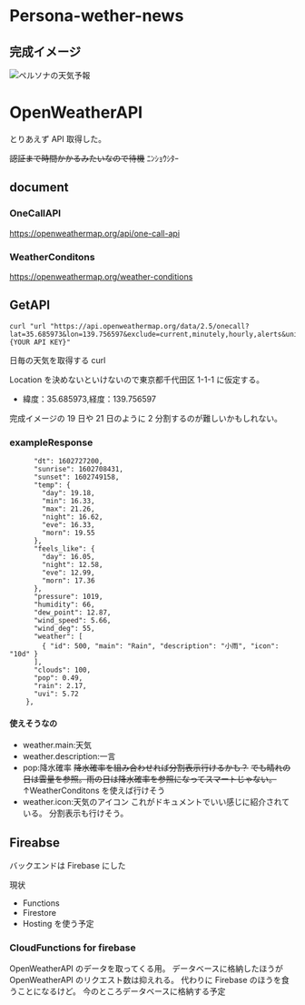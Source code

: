 # Persona-wether-news

## 完成イメージ

![ペルソナの天気予報](https://user-images.githubusercontent.com/52944041/96084382-f67d8980-0ef9-11eb-85a4-8aa9a03c6f04.jpg)

# OpenWeatherAPI

とりあえず API 取得した。

~~認証まで時間かかるみたいなので待機~~
ﾆﾝｼｮｳｼﾀｰ

## document

### OneCallAPI

https://openweathermap.org/api/one-call-api

### WeatherConditons

https://openweathermap.org/weather-conditions

## GetAPI

```
curl "url "https://api.openweathermap.org/data/2.5/onecall?lat=35.685973&lon=139.756597&exclude=current,minutely,hourly,alerts&units=metric&lang=ja&appid={YOUR API KEY}"
```

日毎の天気を取得する curl

Location を決めないといけないので東京都千代田区 1-1-1 に仮定する。

- 緯度：35.685973,経度：139.756597

完成イメージの 19 日や 21 日のように 2 分割するのが難しいかもしれない。

### exampleResponse

```{
      "dt": 1602727200,
      "sunrise": 1602708431,
      "sunset": 1602749158,
      "temp": {
        "day": 19.18,
        "min": 16.33,
        "max": 21.26,
        "night": 16.62,
        "eve": 16.33,
        "morn": 19.55
      },
      "feels_like": {
        "day": 16.05,
        "night": 12.58,
        "eve": 12.99,
        "morn": 17.36
      },
      "pressure": 1019,
      "humidity": 66,
      "dew_point": 12.87,
      "wind_speed": 5.66,
      "wind_deg": 55,
      "weather": [
        { "id": 500, "main": "Rain", "description": "小雨", "icon": "10d" }
      ],
      "clouds": 100,
      "pop": 0.49,
      "rain": 2.17,
      "uvi": 5.72
    },
```

#### 使えそうなの

- weather.main:天気
- weather.description:一言
- pop:降水確率
  ~~降水確率を組み合わせれば分割表示行けるかも？~~
  ~~でも晴れの日は雲量を参照。雨の日は降水確率を参照になってスマートじゃない。~~
  ↑WeatherConditons を使えば行けそう
- weather.icon:天気のアイコン
  これがドキュメントでいい感じに紹介されている。
  分割表示も行けそう。

## Fireabse

バックエンドは Firebase にした

現状

- Functions
- Firestore
- Hosting
  を使う予定

### CloudFunctions for firebase

OpenWeatherAPI のデータを取ってくる用。
データベースに格納したほうが OpenWeatherAPI のリクエスト数は抑えれる。
代わりに Firebase のほうを食うことになるけど。
今のところデータベースに格納する予定
